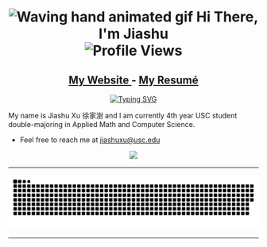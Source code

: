 <h1 align='center'>
    <img src='https://raw.githubusercontent.com/MartinHeinz/MartinHeinz/master/wave.gif' 
        alt='Waving hand animated gif'
        height='30px'
        width='30px' />
  Hi There, I'm Jiashu
  <br />
  <img src='https://komarev.com/ghpvc/?username=SingularisArt&color=green&style=for-the-badge'
    alt='Profile Views' />
</h1>

<h2 align='center'>
  <a href='https://cnut1648.github.io/'>My Website </a> - <a href='https://cnut1648.github.io/files/Jiashu_Xu_CV.pdf'> My Resumé </a>
</h2>
<p align='center'>
  <a href="https://git.io/typing-svg"><img src="https://readme-typing-svg.demolab.com?font=Fira+Code&size=21&duration=3000&pause=1000&center=true&width=435&lines=Welcome+to+my+site!!!" alt="Typing SVG" /></a>
</p>



My name is Jiashu Xu 徐家澍 and I am currently 4th year USC student double-majoring in Applied Math and Computer Science.

- Feel free to reach me at jiashuxu@usc.edu

<p align='center'>
  <img src='https://github-readme-stats.vercel.app/api?username=cnut1648&theme=gotham'/>
</p>


---

<p align='center'>
  <img src="https://raw.githubusercontent.com/cnut1648/cnut1648/output/github-contribution-grid-snake.svg"/>
</p>

---

<!--
<div align='center'>
  <img src='https://github-readme-stats.vercel.app/api?username=cnut1648&show_icons=true&theme=nord&count_private=true&line_height=40'  align='left' />
  <img src='https://github-readme-stats.vercel.app/api/top-langs/?username=cnut1648&theme=nord&langs_count=5' />

  ![trophy](https://github-profile-trophy.vercel.app/?username=cnut1648&theme=nord&row=1&column=7)
  ![](https://github-profile-summary-cards.vercel.app/api/cards/productive-time?username=cnut1648&theme=nord_dark)
  ![](https://github-readme-streak-stats.herokuapp.com/?user=cnut1648&theme=nord)

  <img src='https://activity-graph.herokuapp.com/graph?username=cnut1648&theme=nord&bg_color=20232a&hide_border=true' width='100%' />
</div>
-->
